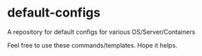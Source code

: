 # default-configs
A repository for default configs for various OS/Server/Containers

Feel free to use these commands/templates.  Hope it helps.


